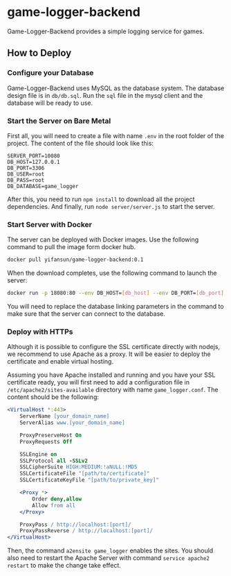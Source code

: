 # game-logger-backend

Game-Logger-Backend provides a simple logging service for games. 

## How to Deploy

### Configure your Database

Game-Logger-Backend uses MySQL as the database system. The database design file is in `db/db.sql`. Run the `sql` file in the mysql client and the database will be ready to use. 

### Start the Server on Bare Metal

First all, you will need to create a file with name `.env` in the root folder of the project. The content of the file should look like this:

```environment
SERVER_PORT=10080
DB_HOST=127.0.0.1
DB_PORT=3306
DB_USER=root
DB_PASS=root
DB_DATABASE=game_logger
```

After this, you need to run `npm install` to download all the project dependencies. And finally, run `node server/server.js` to start the server.

### Start Server with Docker

The server can be deployed with Docker images. Use the following command to pull the image form docker hub.

```bash
docker pull yifansun/game-logger-backend:0.1
```

When the download completes, use the following command to launch the server:

```bash
docker run -p 18080:80 --env DB_HOST=[db_host] --env DB_PORT=[db_port] --env DB_USER=[db_username] --env DB_PASS=[db_password] --env DB_DATABASE=game_logger -d --name game-logger-backend yifansun/game-logger-backend:0.1
```

You will need to replace the database linking parameters in the command to make sure that the server can connect to the database.

### Deploy with HTTPs

Although it is possible to configure the SSL certificate directly with nodejs, we recommend to use Apache as a proxy. It will be easier to deploy the certificate and enable virtual hosting.

Assuming you have Apache installed and running and you have your SSL certificate ready, you will first need to add a configuration file in `/etc/apache2/sites-available` directory with name `game_logger.conf`. The content should be the following:

```Apache
<VirtualHost *:443>
    ServerName [your_domain_name]
    ServerAlias www.[your_domain_name]

    ProxyPreserveHost On
    ProxyRequests Off

    SSLEngine on
    SSLProtocol all -SSLv2
    SSLCipherSuite HIGH:MEDIUM:!aNULL:!MD5
    SSLCertificateFile "[path/to/certificate]"
    SSLCertificateKeyFile "[path/to/private_key]"

    <Proxy *>
        Order deny,allow
        Allow from all
    </Proxy>

    ProxyPass / http://localhost:[port]/
    ProxyPassReverse / http://localhost:[port]/
</VirtualHost>
```

Then, the command `a2ensite game_logger` enables the sites. You should also need to restart the Apache Server with command `service apache2 restart` to make the change take effect.
